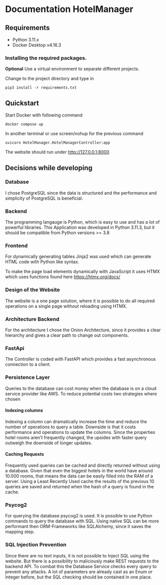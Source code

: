 # Documentation HotelManager

## Requirements
 
- Python 3.11.x
- Docker Desktop v4.16.3

### Installing the required packages.

**Optional** Use a virtual environment to separate different projects.

Change to the project directory and type in

```
pip3 install -r requirements.txt
```

## Quickstart

Start Docker with following command

```
docker compose up
```
In another terminal or use screen/nohup for the previous command

```
uvicorn HotelManager.HotelManagerController:app
```

The website should run under http://127.0.0.1:8000

## Decisions while developing

### Database

I chose PostgreSQL since the data is structured and the performance and simplicity of PostgreSQL is beneficial.

### Backend

The programming langauge is Python, which is easy to use and has a lot of powerful libraries. This Application was developed in Python 3.11.3, but it should be compatible from Python versions >= 3.8

### Frontend

For dynamically generating tables Jinja2 was used which can generate HTML code with Python like syntax. 

To make the page load elements dynamically with JavaScript it uses HTMX which uses functions found here https://htmx.org/docs/

### Design of the Website

The website is a one page solution, where it is possible to do all required operations on a single page without reloading using HTMX.

### Architecture Backend

For the architecture I chose the Onion Architecture, since it provides a clear hierarchy and gives a clear path to change out components.

### FastApi

The Controller is coded with FastAPI which provides a fast asynchronous connection to a client.

### Persistence Layer

Queries to the database can cost money when the database is on a cloud service provider like AWS. 
To reduce potential costs two strategies where chosen

#### Indexing columns

Indexing a column can dramatically increase the time and reduce the number of operations to query a table. 
Downside is that it costs performance and operations to update the columns.
Since the properties hotel rooms aren't frequently changed, the upsides with faster query outweigh the downside of longer updates.

#### Caching Requests

Frequently used queries can be cached and directly returned without using a database.
Given that even the biggest hotels in the world have around 10.000 rooms, that means the data can be easily filled into the RAM of a server.
Using a Least Recently Used cache the results of the previous 10 queries are saved and returned when the hash of a query is found in the cache.

### Psycog2

For querying the database psycog2 is used. 
It is possible to use Python commands to query the database with SQL. 
Using native SQL can be more performant then ORM-Frameworks like SQLAlchemy, since it saves the mapping step.

### SQL Injection Prevention

Since there are no text inputs, it is not possible to Inject SQL using the website. 
But there is a possibility to maliciously make REST requests to the backend API.
To combat this the Database Service checks every query to prevent any attacks.
A lot of parameters are already cast as an Enum or Integer before, but the SQL checking should be contained in one place.